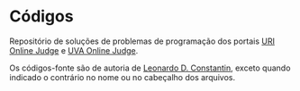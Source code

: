 # Códigos
Repositório de soluções de problemas de programação dos portais [URI Online Judge](https://www.urionlinejudge.com.br) e [UVA Online Judge](https://uva.onlinejudge.org).

Os códigos-fonte são de autoria de [Leonardo D. Constantin](https://github.com/leodeliyannis), exceto quando indicado o contrário no nome ou no cabeçalho dos arquivos.
